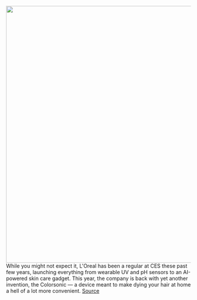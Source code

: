 <img src='https://cdn.vox-cdn.com/thumbor/JSiQh4m-VMuAtkwsCMGs2vAWyyw=/0x0:6240x4160/1200x800/filters:focal(2701x967:3699x1965)/cdn.vox-cdn.com/uploads/chorus_image/image/70342363/DSCF1306.0.jpg' width='700px' /><br/>
While you might not expect it, L'Oreal has been a regular at CES these past few years, launching everything from wearable UV and pH sensors to an AI-powered skin care gadget. This year, the company is back with yet another invention, the Colorsonic — a device meant to make dying your hair at home a hell of a lot more convenient.
<a href='https://www.theverge.com/2022/1/3/22851991/loreal-ces-2022-colorsonic-hair-color-beauty-tech'> Source <a/>